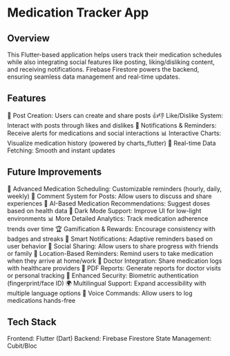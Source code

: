 # Medication Tracker App
## Overview
This Flutter-based application helps users track their medication schedules while also integrating social features like posting, liking/disliking content, and receiving notifications. Firebase Firestore powers the backend, ensuring seamless data management and real-time updates.
 
## Features
📝 Post Creation: Users can create and share posts
👍👎 Like/Dislike System: Interact with posts through likes and dislikes
🔔 Notifications & Reminders: Receive alerts for medications and social interactions
📊 Interactive Charts: Visualize medication history (powered by charts_flutter)
🔄 Real-time Data Fetching: Smooth and instant updates

## Future Improvements
📅 Advanced Medication Scheduling: Customizable reminders (hourly, daily, weekly)
💬 Comment System for Posts: Allow users to discuss and share experiences
🧠 AI-Based Medication Recommendations: Suggest doses based on health data
🌙 Dark Mode Support: Improve UI for low-light environments
📊 More Detailed Analytics: Track medication adherence trends over time
🏆 Gamification & Rewards: Encourage consistency with badges and streaks
🔔 Smart Notifications: Adaptive reminders based on user behavior
🔗 Social Sharing: Allow users to share progress with friends or family
📍 Location-Based Reminders: Remind users to take medication when they arrive at home/work
🏥 Doctor Integration: Share medication logs with healthcare providers
📜 PDF Reports: Generate reports for doctor visits or personal tracking
🔐 Enhanced Security: Biometric authentication (fingerprint/face ID)
🌍 Multilingual Support: Expand accessibility with multiple language options
🎤 Voice Commands: Allow users to log medications hands-free

## Tech Stack
Frontend: Flutter (Dart)
Backend: Firebase Firestore
State Management: Cubit/Bloc
